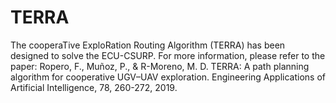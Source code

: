 # TERRA
The cooperaTive ExploRation Routing Algorithm (TERRA)  has been designed to solve the ECU-CSURP. For more information, please refer to the paper:  Ropero, F., Muñoz, P., &amp; R-Moreno, M. D. TERRA: A path planning  algorithm for cooperative UGV–UAV exploration. Engineering Applications  of Artificial Intelligence, 78, 260-272, 2019.
